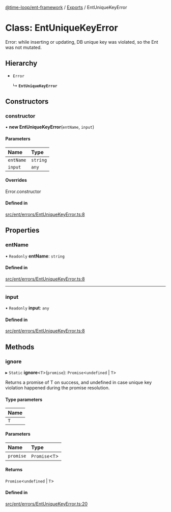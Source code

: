 [@time-loop/ent-framework](../README.md) / [Exports](../modules.md) / EntUniqueKeyError

# Class: EntUniqueKeyError

Error: while inserting or updating, DB unique key was violated,
so the Ent was not mutated.

## Hierarchy

- `Error`

  ↳ **`EntUniqueKeyError`**

## Constructors

### constructor

• **new EntUniqueKeyError**(`entName`, `input`)

#### Parameters

| Name | Type |
| :------ | :------ |
| `entName` | `string` |
| `input` | `any` |

#### Overrides

Error.constructor

#### Defined in

[src/ent/errors/EntUniqueKeyError.ts:8](https://github.com/clickup/rest-client/blob/master/src/ent/errors/EntUniqueKeyError.ts#L8)

## Properties

### entName

• `Readonly` **entName**: `string`

#### Defined in

[src/ent/errors/EntUniqueKeyError.ts:8](https://github.com/clickup/rest-client/blob/master/src/ent/errors/EntUniqueKeyError.ts#L8)

___

### input

• `Readonly` **input**: `any`

#### Defined in

[src/ent/errors/EntUniqueKeyError.ts:8](https://github.com/clickup/rest-client/blob/master/src/ent/errors/EntUniqueKeyError.ts#L8)

## Methods

### ignore

▸ `Static` **ignore**<`T`\>(`promise`): `Promise`<`undefined` \| `T`\>

Returns a promise of T on success, and undefined in case unique key
violation happened during the promise resolution.

#### Type parameters

| Name |
| :------ |
| `T` |

#### Parameters

| Name | Type |
| :------ | :------ |
| `promise` | `Promise`<`T`\> |

#### Returns

`Promise`<`undefined` \| `T`\>

#### Defined in

[src/ent/errors/EntUniqueKeyError.ts:20](https://github.com/clickup/rest-client/blob/master/src/ent/errors/EntUniqueKeyError.ts#L20)
